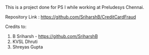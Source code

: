 This is a project done for PS I while working at Preludesys Chennai.

Repository Link : https://github.com/SriharshB/CreditCardFraud

Credits to:

1. B Sriharsh - https://github.com/SriharshB
2. KVSL Dhruti 
3. Shreyas Gupta
